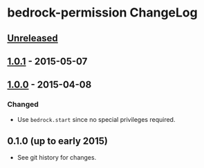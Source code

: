 # bedrock-permission ChangeLog

## [Unreleased]

## [1.0.1] - 2015-05-07

## [1.0.0] - 2015-04-08

### Changed
- Use `bedrock.start` since no special privileges required.

## 0.1.0 (up to early 2015)

- See git history for changes.

[Unreleased]: https://github.com/digitalbazaar/bedrock-permission/compare/1.0.1...HEAD
[1.0.1]: https://github.com/digitalbazaar/bedrock-permission/compare/1.0.0...1.0.1
[1.0.0]: https://github.com/digitalbazaar/bedrock-permission/compare/0.1.0...1.0.0
